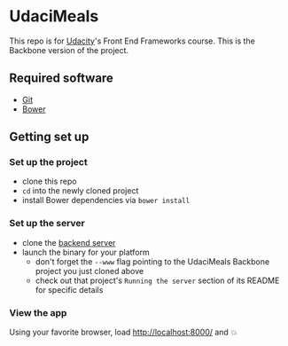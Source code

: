 # UdaciMeals

This repo is for [Udacity](https://www.udacity.com/)'s Front End Frameworks course. This is the Backbone version of the project.

## Required software

* [Git](https://git-scm.com/)
* [Bower](http://bower.io/)

## Getting set up

### Set up the project
* clone this repo
* `cd` into the newly cloned project
* install Bower dependencies via `bower install`

### Set up the server
* clone the [backend server](https://github.com/udacity/FEF-UdaciMeals-Backbone-Server)
* launch the binary for your platform
  - don't forget the `--www` flag pointing to the UdaciMeals Backbone project you just cloned above
  - check out that project's `Running the server` section of its README for specific details

### View the app

Using your favorite browser, load [http://localhost:8000/](http://localhost:8000/) and :boom:
